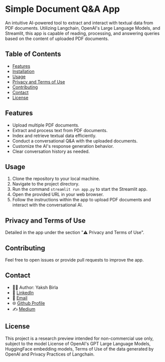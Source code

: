 # Simple Document Q&A App

An intuitive AI-powered tool to extract and interact with textual data from PDF documents. Utilizing Langchain, OpenAI's Large Language Models, and Streamlit, this app is capable of reading, processing, and answering queries based on the content of uploaded PDF documents.

## Table of Contents

- [Features](#features)
- [Installation](#installation)
- [Usage](#usage)
- [Privacy and Terms of Use](#privacy-and-terms-of-use)
- [Contributing](#contributing)
- [Contact](#contact)
- [License](#license)

## Features

- Upload multiple PDF documents.
- Extract and process text from PDF documents.
- Index and retrieve textual data efficiently.
- Conduct a conversational Q&A with the uploaded documents.
- Customize the AI's response generation behavior.
- Clear conversation history as needed.

## Usage

1. Clone the repository to your local machine.
2. Navigate to the project directory.
3. Run the command `streamlit run app.py` to start the Streamlit app.
4. Open the provided URL in your web browser.
5. Follow the instructions within the app to upload PDF documents and interact with the conversational AI.

## Privacy and Terms of Use

Detailed in the app under the section "⚠️ Privacy and Terms of Use".

## Contributing

Feel free to open issues or provide pull requests to improve the app.

## Contact

- 👨‍💻 Author: Yaksh Birla
- 🔗 [LinkedIn](https://www.linkedin.com/in/yakshb/)
- 📧 [Email](mailto:yb.codes@gmail.com)
- 🌐 [Github Profile](https://github.com/yakshb)
- ✍️ [Medium](https://medium.com/@yakshb)

## License

This project is a research preview intended for non-commercial use only, subject to the model License of OpenAI's GPT Large Language Models, HuggingFace embedding models, Terms of Use of the data generated by OpenAI and Privacy Practices of Langchain.
